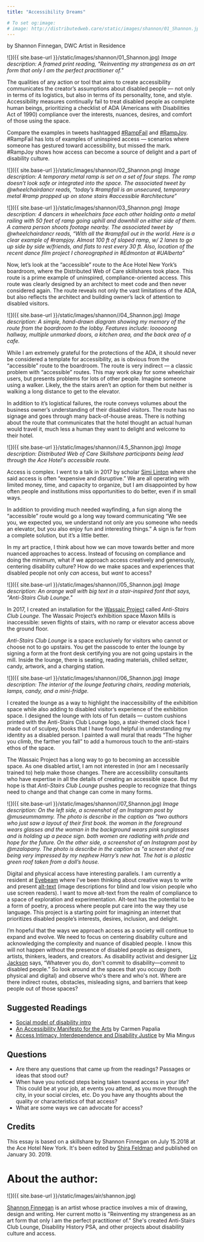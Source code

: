 ```yaml
---
title: "Accessibility Dreams"

# To set og:image:
# image: http://distributedweb.care/static/images/shannon/01_Shannon.jpg
---
```

by Shannon Finnegan, DWC Artist in Residence 

![]({{ site.base-url }}/static/images/shannon/01_Shannon.jpg)
*Image description: A framed print reading, "Reinventing my strangeness as an art form that only I am the perfect practitioner of."*

The qualities of any action or tool that aims to create accessibility communicates the creator’s assumptions about disabled people — not only in terms of its logistics, but also in terms of its personality, tone, and style. Accessibility measures continually fail to treat disabled people as complete human beings, prioritizing a checklist of ADA (Americans with Disabilities Act of 1990) compliance over the interests, nuances, desires, and comfort of those using the space. 

Compare the examples in tweets hashtagged [#RampFail](https://twitter.com/search?q=%23rampfail&src=typd) and [#RampJoy](https://twitter.com/search?q=%23rampjoy&src=typd). #RampFail has lots of examples of uninspired access — scenarios where someone has gestured toward accessibility, but missed the mark. #RampJoy shows how access can become a source of delight and a part of disability culture. 

![]({{ site.base-url }}/static/images/shannon/02_Shannon.png)
*Image description: A temporary metal ramp is set on a set of four steps. The ramp doesn’t look safe or integrated into the space. The associated tweet by @wheelchairdancr reads, “today’s #rampfail is an unsecured, temporary metal #ramp propped up on stone stairs #accessible #architecture”*

![]({{ site.base-url }}/static/images/shannon/03_Shannon.png)
*Image description: 4 dancers in wheelchairs face each other holding onto a metal railing with 50 feet of ramp going uphill and downhill on either side of them. A camera person shoots footage nearby. The associated tweet by @wheelchairdancr reads, “With all the #rampfail out in the world. Here is a clear example of #rampjoy. Almost 100 ft of sloped ramp, w/ 2 lanes to go up side by side w/friends, and flats to rest every 30 ft. Also, location of the recent dance film project I choreographed in #Edmonton at #UAlberta”*


Now, let’s look at the “accessible” route to the Ace Hotel New York’s boardroom, where the Distributed Web of Care skillshares took place. This route is a prime example of uninspired, compliance-oriented access. This route was clearly designed by an architect to meet code and then never considered again. The route reveals not only the vast limitations of the ADA, but also reflects the architect and building owner’s lack of attention to disabled visitors.   

![]({{ site.base-url }}/static/images/shannon//04_Shannon.jpg)
*Image description: A simple, hand-drawn diagram showing my memory of the route from the boardroom to the lobby. Features include: loooooong hallway, multiple unmarked doors, a kitchen area, and the back area of a cafe.*


While I am extremely grateful for the protections of the ADA, it should never be considered a template for accessibility, as is obvious from the “accessible” route to the boardroom. The route is very indirect — a classic problem with “accessible” routes. This may work okay for some wheelchair users, but presents problems for lots of other people. Imagine someone using a walker. Likely, the the stairs aren’t an option for them but neither is walking a long distance to get to the elevator. 

In addition to it’s logistical failures, the route conveys volumes about the business owner’s understanding of their disabled visitors. The route has no signage and goes through many back-of-house areas. There is nothing about the route that communicates that the hotel thought an actual human would travel it, much less a human they want to delight and welcome to their hotel. 

![]({{ site.base-url }}/static/images/shannon//4.5_Shannon.jpg)
*Image description: Distributed Web of Care Skillshare participants being lead through the Ace Hotel's accessible route.*

Access is complex. I went to a talk in 2017 by scholar [Simi Linton](https://www.similinton.com/) where she said access is often “expensive and disruptive.” We are all operating with limited money, time, and capacity to organize, but I am disappointed by how often people and institutions miss opportunities to do better, even if in small ways. 

In addition to providing much needed wayfinding, a fun sign along the “accessible” route would go a long way toward communicating “We see you, we expected you, we understand not only are you someone who needs an elevator, but you also enjoy fun and interesting things.” A sign is far from a complete solution, but it’s a little better.

In my art practice, I think about how we can move towards better and more nuanced approaches to access. Instead of focusing on compliance and doing the minimum, what if we approach access creatively and generously, centering disability culture? How do we make spaces and experiences that disabled people not only *can* access, but *want* to access?

![]({{ site.base-url }}/static/images/shannon//05_Shannon.jpg)
*Image description: An orange wall with big text in a stair-inspired font that says, "Anti-Stairs Club Lounge."*

In 2017, I created an installation for the [Wassaic Project](https://www.wassaicproject.org/) called *Anti-Stairs Club Lounge*. The Wassaic Project’s exhibition space Maxon Mills is inaccessible: seven flights of stairs, with no ramp or elevator access above the ground floor. 

*Anti-Stairs Club Lounge* is a space exclusively for visitors who cannot or choose not to go upstairs. You get the passcode to enter the lounge by signing a form at the front desk certifying you are not going upstairs in the mill. Inside the lounge, there is seating, reading materials, chilled seltzer, candy, artwork, and a charging station.

![]({{ site.base-url }}/static/images/shannon//06_Shannon.jpg)
*Image description: The interior of the lounge featuring chairs, reading materials, lamps, candy, and a mini-fridge.*

I created the lounge as a way to highlight the inaccessibility of the exhibition space while also adding to disabled visitor’s experience of the exhibition space. I designed the lounge with lots of fun details — custom cushions printed with the Anti-Stairs Club Lounge logo, a stair-themed clock face I made out of sculpey, books that I have found helpful in understanding my identity as a disabled person. I painted a wall mural that reads “The higher you climb, the farther you fall” to add a humorous touch to the anti-stairs ethos of the space. 

The Wassaic Project has a long way to go to becoming an accessible space. As one disabled artist, I am not interested in (nor am I necessarily trained to) help make those changes. There are accessibility consultants who have expertise in all the details of creating an accessible space. But my hope is that *Anti-Stairs Club Lounge* pushes people to recognize that things need to change and that change can come in many forms. 

![]({{ site.base-url }}/static/images/shannon//07_Shannon.jpg)
*Image description: On the left side, a screenshot of an Instagram post by @museummammy. The photo is describe in the caption as "two authors who just saw a layout of their first book. the woman in the foreground wears glasses and the woman in the background wears pink sunglasses and is holding up a peace sign. both women are radiating with pride and hope for the future. On the other side, a screenshot of an Instagram post by @mzalopany. The photo is describe in the caption as "a screen shot of me being very impressed by my nephew Harry’s new hat. The hat is a plastic green roof taken from a doll’s house.* 

Digital and physical access have interesting parallels. I am currently a resident at [Eyebeam](https://www.eyebeam.org/) where I’ve been thinking about creative ways to write and present [alt-text](https://webaim.org/techniques/alttext/) (image descriptions for blind and low vision people who use screen readers). I want to move alt-text from the realm of compliance to a space of exploration and experimentation. Alt-text has the potential to be a form of poetry, a process where people put care into the way they use language. This project is a starting point for imagining an internet that prioritizes disabled people’s interests, desires, inclusion, and delight. 

I’m hopeful that the ways we approach access as a society will continue to expand and evolve. We need to focus on centering disability culture and acknowledging the complexity and nuance of disabled people. I know this will not happen without the presence of disabled people as designers, artists, thinkers, leaders, and creators. As disability activist and designer [Liz Jackson](https://creativemornings.com/talks/liz-jackson) says, “Whatever you do, don't commit to disability—commit to disabled people.” So look around at the spaces that you occupy (both physical and digital) and observe who's there and who's not. Where are there indirect routes, obstacles, misleading signs, and barriers that keep people out of those spaces?

## Suggested Readings ##
+ [Social model of disability intro](https://www.youtube.com/watch?v=9s3NZaLhcc4&feature=youtu.be)
+ [An Accessibility Manifesto for the Arts](https://canadianart.ca/essays/access-revived/) by Carmen Papalia
+  [Access Intimacy, Interdependence and Disability Justice](https://leavingevidence.wordpress.com/2017/04/12/access-intimacy-interdependence-and-disability-justice/) by Mia Mingus


## Questions ##
+ Are there any questions that came up from the readings? Passages or ideas that stood out?
+ When have you noticed steps being taken toward access in your life? This could be at your job, at events you attend, as you move through the city, in your social circles, etc. Do you have any thoughts about the quality or characteristics of that access?
+ What are some ways we can advocate for access?

## Credits

This essay is based on a skillshare by Shannon Finnegan on July 15.2018 at the Ace Hotel New York. It's been edited by [Shira Feldman](http://www.shira-feldman.net/) and published on January 30. 2019. 

# About the author: 

![]({{ site.base-url }}/static/images/air/shannon.jpg)

[Shannon Finnegan](http://shannonfinnegan.com/) is an artist whose practice involves a mix of drawing, design and writing. Her current motto is "Reinventing my strangeness as an art form that only I am the perfect practitioner of." She's created Anti-Stairs Club Lounge, Disability History PSA, and other projects about disability culture and access.


